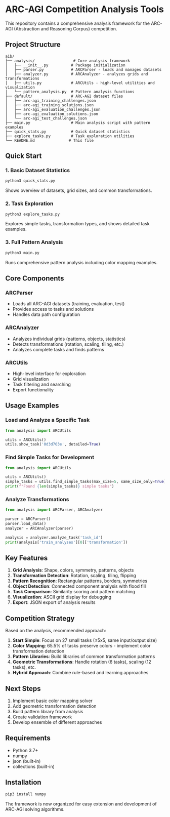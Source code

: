 # ARC-AGI Competition Analysis Tools

This repository contains a comprehensive analysis framework for the ARC-AGI (Abstraction and Reasoning Corpus) competition.

## Project Structure

```
aib/
├── analysis/                 # Core analysis framework
│   ├── __init__.py          # Package initialization
│   ├── parser.py            # ARCParser - loads and manages datasets
│   ├── analyzer.py          # ARCAnalyzer - analyzes grids and transformations
│   ├── utils.py             # ARCUtils - high-level utilities and visualization
│   └── pattern_analysis.py  # Pattern analysis functions
├── default/                 # ARC-AGI dataset files
│   ├── arc-agi_training_challenges.json
│   ├── arc-agi_training_solutions.json
│   ├── arc-agi_evaluation_challenges.json
│   ├── arc-agi_evaluation_solutions.json
│   └── arc-agi_test_challenges.json
├── main.py                  # Main analysis script with pattern examples
├── quick_stats.py           # Quick dataset statistics
├── explore_tasks.py         # Task exploration utilities
└── README.md               # This file
```

## Quick Start

### 1. Basic Dataset Statistics
```bash
python3 quick_stats.py
```
Shows overview of datasets, grid sizes, and common transformations.

### 2. Task Exploration
```bash
python3 explore_tasks.py
```
Explores simple tasks, transformation types, and shows detailed task examples.

### 3. Full Pattern Analysis
```bash
python3 main.py
```
Runs comprehensive pattern analysis including color mapping examples.

## Core Components

### ARCParser
- Loads all ARC-AGI datasets (training, evaluation, test)
- Provides access to tasks and solutions
- Handles data path configuration

### ARCAnalyzer
- Analyzes individual grids (patterns, objects, statistics)
- Detects transformations (rotation, scaling, tiling, etc.)
- Analyzes complete tasks and finds patterns

### ARCUtils
- High-level interface for exploration
- Grid visualization
- Task filtering and searching
- Export functionality

## Usage Examples

### Load and Analyze a Specific Task
```python
from analysis import ARCUtils

utils = ARCUtils()
utils.show_task('0d3d703e', detailed=True)
```

### Find Simple Tasks for Development
```python
from analysis import ARCUtils

utils = ARCUtils()
simple_tasks = utils.find_simple_tasks(max_size=5, same_size_only=True)
print(f"Found {len(simple_tasks)} simple tasks")
```

### Analyze Transformations
```python
from analysis import ARCParser, ARCAnalyzer

parser = ARCParser()
parser.load_data()
analyzer = ARCAnalyzer(parser)

analysis = analyzer.analyze_task('task_id')
print(analysis['train_analyses'][0]['transformation'])
```

## Key Features

1. **Grid Analysis**: Shape, colors, symmetry, patterns, objects
2. **Transformation Detection**: Rotation, scaling, tiling, flipping
3. **Pattern Recognition**: Rectangular patterns, borders, symmetries
4. **Object Detection**: Connected component analysis with flood fill
5. **Task Comparison**: Similarity scoring and pattern matching
6. **Visualization**: ASCII grid display for debugging
7. **Export**: JSON export of analysis results

## Competition Strategy

Based on the analysis, recommended approach:

1. **Start Simple**: Focus on 27 small tasks (≤5x5, same input/output size)
2. **Color Mapping**: 65.5% of tasks preserve colors - implement color transformation detection
3. **Pattern Libraries**: Build libraries of common transformation patterns
4. **Geometric Transformations**: Handle rotation (6 tasks), scaling (12 tasks), etc.
5. **Hybrid Approach**: Combine rule-based and learning approaches

## Next Steps

1. Implement basic color mapping solver
2. Add geometric transformation detection
3. Build pattern library from analysis
4. Create validation framework
5. Develop ensemble of different approaches

## Requirements

- Python 3.7+
- numpy
- json (built-in)
- collections (built-in)

## Installation

```bash
pip3 install numpy
```

The framework is now organized for easy extension and development of ARC-AGI solving algorithms.
